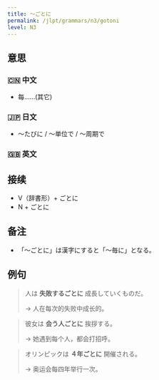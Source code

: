 ```yaml
---
title: 〜ごとに
permalink: /jlpt/grammars/n3/gotoni
level: N3
---
```


## 意思

### 🇨🇳 中文

- 每……(其它)

### 🇯🇵 日文

- 〜たびに / 〜単位で / 〜周期で

### 🇬🇧 英文


## 接续

- V（辞書形）+ ごとに
- N + ごとに

## 备注

- 「〜ごとに」は漢字にすると「〜毎に」となる。

## 例句

> 人は **失敗するごとに** 成長していくものだ。
>
> → 人在每次的失败中成长的。

> 彼女は **会う人ごとに** 挨拶する。
>
> → 她遇到每个人，都会打招呼。

> オリンピックは **４年ごとに** 開催される。
>
> → 奥运会每四年举行一次。

